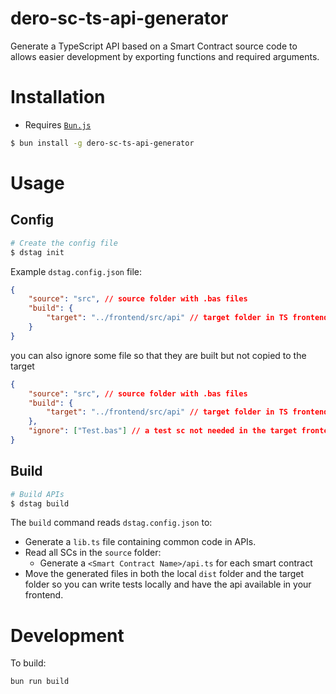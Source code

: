 # dero-sc-ts-api-generator

Generate a TypeScript API based on a Smart Contract source code to allows easier development by exporting functions and required arguments.

# Installation

* Requires [`Bun.js`](https://bun.sh/)

```sh
$ bun install -g dero-sc-ts-api-generator
```

# Usage

## Config

```sh
# Create the config file
$ dstag init
```

Example `dstag.config.json` file:
```json
{
    "source": "src", // source folder with .bas files
    "build": {
        "target": "../frontend/src/api" // target folder in TS frontend app
    }
}
```

you can also ignore some file so that they are built but not copied to the target

```json
{
    "source": "src", // source folder with .bas files
    "build": {
        "target": "../frontend/src/api" // target folder in TS frontend app
    },
    "ignore": ["Test.bas"] // a test sc not needed in the target frontend
}
```

## Build

```sh
# Build APIs
$ dstag build
```

The `build` command reads `dstag.config.json` to:
* Generate a `lib.ts` file containing common code in APIs.
* Read all SCs in the `source` folder:
  * Generate a `<Smart Contract Name>/api.ts` for each smart contract
* Move the generated files in both the local `dist` folder and the target folder so you can write tests locally and have the api available in your frontend.

# Development

To build:

```bash
bun run build
```

